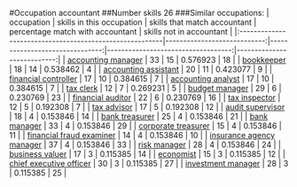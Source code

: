 #Occupation accountant
##Number skills 26
###Similar occupations:
| occupation                                              |   skills in this occupation |   skills that match accountant |   percentage match with accountant |   skills not in accountant |
|:--------------------------------------------------------|----------------------------:|-------------------------------:|-----------------------------------:|---------------------------:|
| [accounting manager](accounting_manager.md)             |                          33 |                             15 |                           0.576923 |                         18 |
| [bookkeeper](bookkeeper.md)                             |                          18 |                             14 |                           0.538462 |                          4 |
| [accounting assistant](accounting_assistant.md)         |                          20 |                             11 |                           0.423077 |                          9 |
| [financial controller](financial_controller.md)         |                          17 |                             10 |                           0.384615 |                          7 |
| [accounting analyst](accounting_analyst.md)             |                          17 |                             10 |                           0.384615 |                          7 |
| [tax clerk](tax_clerk.md)                               |                          12 |                              7 |                           0.269231 |                          5 |
| [budget manager](budget_manager.md)                     |                          29 |                              6 |                           0.230769 |                         23 |
| [financial auditor](financial_auditor.md)               |                          22 |                              6 |                           0.230769 |                         16 |
| [tax inspector](tax_inspector.md)                       |                          12 |                              5 |                           0.192308 |                          7 |
| [tax advisor](tax_advisor.md)                           |                          17 |                              5 |                           0.192308 |                         12 |
| [audit supervisor](audit_supervisor.md)                 |                          18 |                              4 |                           0.153846 |                         14 |
| [bank treasurer](bank_treasurer.md)                     |                          25 |                              4 |                           0.153846 |                         21 |
| [bank manager](bank_manager.md)                         |                          33 |                              4 |                           0.153846 |                         29 |
| [corporate treasurer](corporate_treasurer.md)           |                          15 |                              4 |                           0.153846 |                         11 |
| [financial fraud examiner](financial_fraud_examiner.md) |                          14 |                              4 |                           0.153846 |                         10 |
| [insurance agency manager](insurance_agency_manager.md) |                          37 |                              4 |                           0.153846 |                         33 |
| [risk manager](risk_manager.md)                         |                          28 |                              4 |                           0.153846 |                         24 |
| [business valuer](business_valuer.md)                   |                          17 |                              3 |                           0.115385 |                         14 |
| [economist](economist.md)                               |                          15 |                              3 |                           0.115385 |                         12 |
| [chief executive officer](chief_executive_officer.md)   |                          30 |                              3 |                           0.115385 |                         27 |
| [investment manager](investment_manager.md)             |                          28 |                              3 |                           0.115385 |                         25 |
